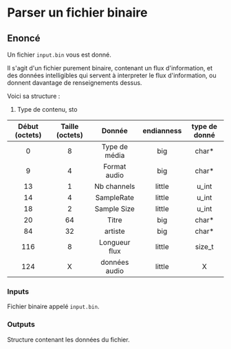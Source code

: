 # Parser un fichier binaire

## Enoncé

Un fichier `input.bin` vous est donné. 

Il s'agit d'un fichier purement binaire, contenant un flux d'information, et des données intelligibles qui servent à interpreter le flux d'information, ou donnent davantage de renseignements dessus.

Voici sa structure : 
1) Type de contenu, sto

| Début (octets) | Taille (octets) | Donnée        | endianness    | type de donné |
| :------------: | :-------------: | :-----------: | :-----------: | :-----------: |
| 0              | 8               | Type de média | big           | char*         |
| 9              | 4               | Format audio  | big           | char*         |
| 13             | 1               | Nb channels   | little        | u_int         |
| 14             | 4               | SampleRate    | little        | u_int         |
| 18             | 2               | Sample Size   | little        | u_int         |
| 20             | 64              | Titre         | big           | char*         |
| 84             | 32              | artiste       | big           | char*         |
| 116            | 8               | Longueur flux | little        | size_t        |
| 124            | X               | données audio | little        | X             |


### Inputs
Fichier binaire appelé `input.bin`.

### Outputs
Structure contenant les données du fichier.